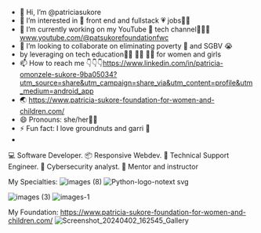 - 👋 Hi, I’m @patriciasukore
- 👀 I’m interested in 💝 front end and fullstack 💗 jobs👩‍💻
- 🌱 I’m currently working on my YouTube 🌈 tech channel👩‍💻🥳 www.youtube.com/@patsukorefoundationfwc
- 💞️ I’m looking to collaborate on eliminating poverty 🤑 and SGBV 😭
- by leveraging on tech education👨‍💻 👩‍💻 🧑‍💻 for women and girls
- 📫 How to reach me 👇👇👇https://www.linkedin.com/in/patricia-omonzele-sukore-9ba05034?utm_source=share&utm_campaign=share_via&utm_content=profile&utm_medium=android_app
- 🌏 https://www.patricia-sukore-foundation-for-women-and-children.com/
- 😄 Pronouns: she/her🙍‍♀️
- ⚡ Fun fact: I love groundnuts and garri 🤩
- 

<!---
patriciasukore/patriciasukore is a ✨ special ✨ repository because its `README.md` (this file) appears on your GitHub profile.
You can click the Preview link to take a look at your changes.
--->
💻 Software Developer.
📦 Responsive Webdev.
🔌 Technical Support Engineer.
👾 Cybersecurity analyst.
👯 Mentor and instructor 

My Specialties:
![images (8)](https://github.com/patriciasukore/patriciasukore/assets/128140402/2a113eed-6449-43a7-9cdd-f290971346a6)
![Python-logo-notext svg](https://github.com/patriciasukore/patriciasukore/assets/128140402/36c7850e-184a-4cb4-a944-436966e13efd)

![images (3)](https://github.com/patriciasukore/patriciasukore/assets/128140402/d3832d9e-d5ba-4d6e-bac6-7fef28803fbd)
![images-1](https://github.com/patriciasukore/patriciasukore/assets/128140402/1f0c1d49-c6ad-4dd8-9fc4-5a0a3800a04a)

My Foundation: https://www.patricia-sukore-foundation-for-women-and-children.com/
![Screenshot_20240402_162545_Gallery](https://github.com/patriciasukore/patriciasukore/assets/128140402/2a2be3c0-8921-41ba-8b6a-0acdc949913a)


